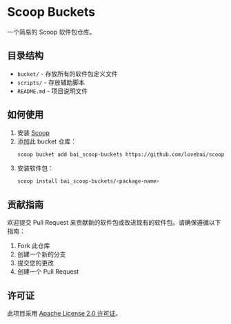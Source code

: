 # Scoop Buckets

一个简易的 Scoop 软件包仓库。

## 目录结构

- `bucket/` - 存放所有的软件包定义文件
- `scripts/` - 存放辅助脚本
- `README.md` - 项目说明文件

## 如何使用

1. 安装 [Scoop](https://scoop.sh/)
2. 添加此 bucket 仓库：
    ```sh
    scoop bucket add bai_scoop-buckets https://github.com/lovebai/scoop-buckets
    ```
3. 安装软件包：
    ```sh
    scoop install bai_scoop-buckets/<package-name>
    ```

## 贡献指南

欢迎提交 Pull Request 来贡献新的软件包或改进现有的软件包。请确保遵循以下指南：

1. Fork 此仓库
2. 创建一个新的分支
3. 提交您的更改
4. 创建一个 Pull Request

## 许可证

此项目采用 [Apache License 2.0 许可证](LICENSE)。